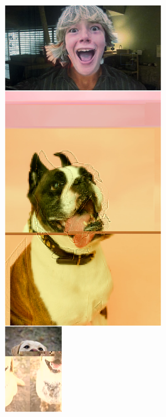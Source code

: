 ![image alt](https://github.com/travisknudsen-ctrl/travisknudsen-ctrl.github.io/blob/0da2d3df44e8509b844c40a0b10f2172b5144631/IMG_1852.jpg)
![image alt](https://github.com/travisknudsen-ctrl/travisknudsen-ctrl.github.io/blob/df5e46caa39ed060df60de9677bf5489780ca833/boxer-dog.jpg)
![image alt](https://github.com/travisknudsen-ctrl/travisknudsen-ctrl.github.io/blob/3818d5d4b783910fe7118a6c992d621d49aab4d6/download.jpg)
